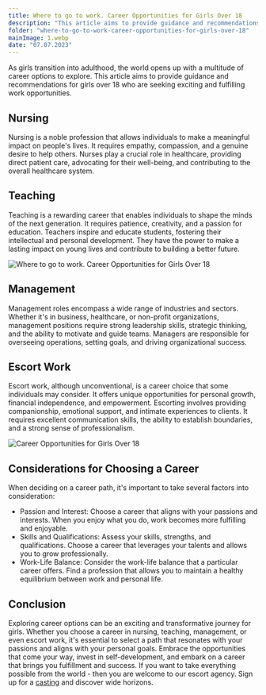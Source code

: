 ```yaml
---
title: Where to go to work. Career Opportunities for Girls Over 18
description: "This article aims to provide guidance and recommendations for girls over 18 who are seeking exciting and fulfilling work opportunities. "
folder: "where-to-go-to-work-career-opportunities-for-girls-over-18"
mainImage: 1.webp
date: "07.07.2023"
---
```


As girls transition into adulthood, the world opens up with a multitude of career options to explore. This article aims to provide guidance and recommendations for girls over 18 who are seeking exciting and fulfilling work opportunities. 


## Nursing
Nursing is a noble profession that allows individuals to make a meaningful impact on people's lives. It requires empathy, compassion, and a genuine desire to help others. Nurses play a crucial role in healthcare, providing direct patient care, advocating for their well-being, and contributing to the overall healthcare system.


## Teaching

Teaching is a rewarding career that enables individuals to shape the minds of the next generation. It requires patience, creativity, and a passion for education. Teachers inspire and educate students, fostering their intellectual and personal development. They have the power to make a lasting impact on young lives and contribute to building a better future.

![Where to go to work. Career Opportunities for Girls Over 18](/assets/img/media/where-to-go-to-work-career-opportunities-for-girls-over-18/1.webp "Where to work for Girls Over 18")

## Management
Management roles encompass a wide range of industries and sectors. Whether it's in business, healthcare, or non-profit organizations, management positions require strong leadership skills, strategic thinking, and the ability to motivate and guide teams. Managers are responsible for overseeing operations, setting goals, and driving organizational success.


## Escort Work
Escort work, although unconventional, is a career choice that some individuals may consider. It offers unique opportunities for personal growth, financial independence, and empowerment. Escorting involves providing companionship, emotional support, and intimate experiences to clients. It requires excellent communication skills, the ability to establish boundaries, and a strong sense of professionalism.


![Career Opportunities for Girls Over 18](/assets/img/media/where-to-go-to-work-career-opportunities-for-girls-over-18/2.webp "Where to work for Girls in Dubai")

## Considerations for Choosing a Career
When deciding on a career path, it's important to take several factors into consideration:
- Passion and Interest: Choose a career that aligns with your passions and interests. When you enjoy what you do, work becomes more fulfilling and enjoyable.
- Skills and Qualifications: Assess your skills, strengths, and qualifications. Choose a career that leverages your talents and allows you to grow professionally.
- Work-Life Balance: Consider the work-life balance that a particular career offers. Find a profession that allows you to maintain a healthy equilibrium between work and personal life.

## Conclusion
Exploring career options can be an exciting and transformative journey for girls. Whether you choose a career in nursing, teaching, management, or even escort work, it's essential to select a path that resonates with your passions and aligns with your personal goals. Embrace the opportunities that come your way, invest in self-development, and embark on a career that brings you fulfillment and success.
If you want to take everything possible from the world - then you are welcome to our escort agency. Sign up for a <a href="https://mgtimes.ae/casting" class="menu__link" data-v-f81b9fa1="">casting</a> and discover wide horizons.


